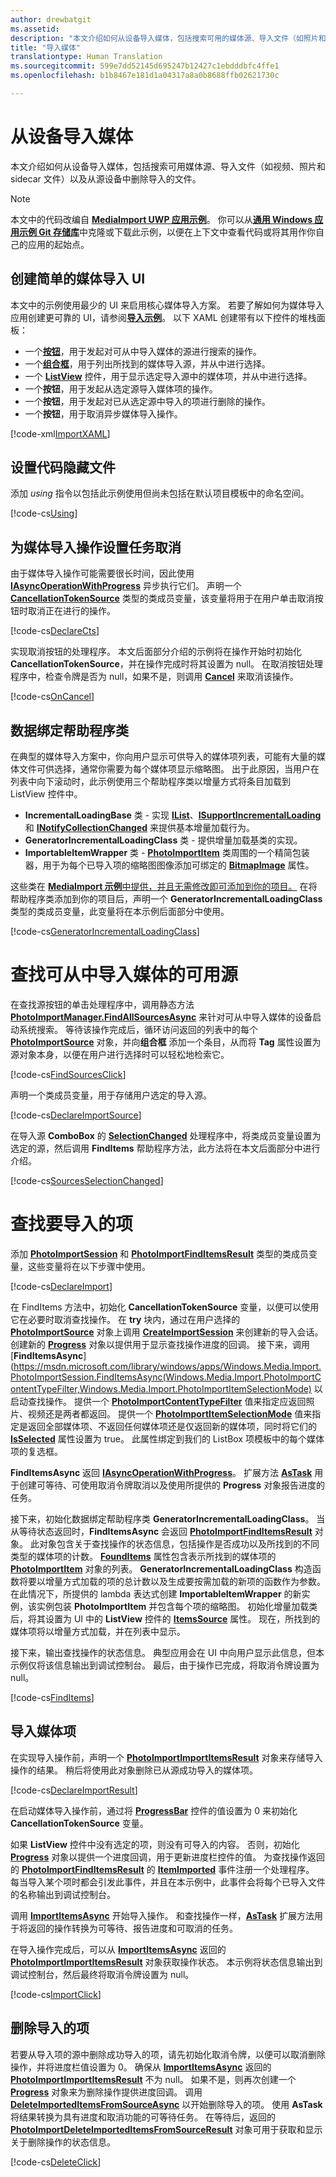 ```yaml
---
author: drewbatgit
ms.assetid: 
description: "本文介绍如何从设备导入媒体，包括搜索可用的媒体源、导入文件（如照片和 sidecar 文件）以及从源设备中删除导入的文件。"
title: "导入媒体"
translationtype: Human Translation
ms.sourcegitcommit: 599e7dd52145d695247b12427c1ebdddbfc4ffe1
ms.openlocfilehash: b1b8467e181d1a04317a8a0b8688ffb02621730c

---
```


# 从设备导入媒体

本文介绍如何从设备导入媒体，包括搜索可用媒体源、导入文件（如视频、照片和 sidecar 文件）以及从源设备中删除导入的文件。

> [!NOTE] 
> 本文中的代码改编自 [**MediaImport UWP 应用示例**](https://github.com/Microsoft/Windows-universal-samples/tree/master/Samples/MediaImport)。 你可以从[**通用 Windows 应用示例 Git 存储库**](https://github.com/Microsoft/Windows-universal-samples)中克隆或下载此示例，以便在上下文中查看代码或将其用作你自己的应用的起始点。

## 创建简单的媒体导入 UI
本文中的示例使用最少的 UI 来启用核心媒体导入方案。 若要了解如何为媒体导入应用创建更可靠的 UI，请参阅[**导入示例**](https://github.com/Microsoft/Windows-universal-samples/tree/master/Samples/MediaImport)。 以下 XAML 创建带有以下控件的堆栈面板：
* 一个[**按钮**](https://msdn.microsoft.com/library/windows/apps/Windows.UI.Xaml.Controls.Button)，用于发起对可从中导入媒体的源进行搜索的操作。
* 一个[**组合框**](https://msdn.microsoft.com/library/windows/apps/Windows.UI.Xaml.Controls.ComboBox)，用于列出所找到的媒体导入源，并从中进行选择。
* 一个 [**ListView**](https://msdn.microsoft.com/library/windows/apps/Windows.UI.Xaml.Controls.ListView) 控件，用于显示选定导入源中的媒体项，并从中进行选择。
* 一个**按钮**，用于发起从选定源导入媒体项的操作。
* 一个**按钮**，用于发起对已从选定源中导入的项进行删除的操作。
* 一个**按钮**，用于取消异步媒体导入操作。

[!code-xml[ImportXAML](./code/PhotoImport_Win10/cs/MainPage.xaml#SnippetImportXAML)]

## 设置代码隐藏文件
添加 *using* 指令以包括此示例使用但尚未包括在默认项目模板中的命名空间。

[!code-cs[Using](./code/PhotoImport_Win10/cs/MainPage.xaml.cs#SnippetUsing)]

## 为媒体导入操作设置任务取消

由于媒体导入操作可能需要很长时间，因此使用 [**IAsyncOperationWithProgress**](https://msdn.microsoft.com/en-us/library/windows/apps/br206594.aspx) 异步执行它们。 声明一个 [**CancellationTokenSource**](https://msdn.microsoft.com/en-us/library/system.threading.cancellationtokensource) 类型的类成员变量，该变量将用于在用户单击取消按钮时取消正在进行的操作。

[!code-cs[DeclareCts](./code/PhotoImport_Win10/cs/MainPage.xaml.cs#SnippetDeclareCts)]

实现取消按钮的处理程序。 本文后面部分介绍的示例将在操作开始时初始化 **CancellationTokenSource**，并在操作完成时将其设置为 null。 在取消按钮处理程序中，检查令牌是否为 null，如果不是，则调用 [**Cancel**](https://msdn.microsoft.com/en-us/library/dd321955) 来取消该操作。

[!code-cs[OnCancel](./code/PhotoImport_Win10/cs/MainPage.xaml.cs#SnippetOnCancel)]

## 数据绑定帮助程序类

在典型的媒体导入方案中，你向用户显示可供导入的媒体项列表，可能有大量的媒体文件可供选择，通常你需要为每个媒体项显示缩略图。 出于此原因，当用户在列表中向下滚动时，此示例使用三个帮助程序类以增量方式将条目加载到 ListView 控件中。

* **IncrementalLoadingBase** 类 - 实现 [**IList**](https://msdn.microsoft.com/en-us/library/system.collections.ilist)、[**ISupportIncrementalLoading**](https://msdn.microsoft.com/en-us/library/windows/apps/windows.ui.xaml.data.isupportincrementalloading) 和 [**INotifyCollectionChanged**](https://msdn.microsoft.com/en-us/library/windows/apps/system.collections.specialized.inotifycollectionchanged(v=vs.105).aspx) 来提供基本增量加载行为。
* **GeneratorIncrementalLoadingClass** 类 - 提供增量加载基类的实现。
* **ImportableItemWrapper** 类 - [**PhotoImportItem**](https://msdn.microsoft.com/library/windows/apps/Windows.Media.Import.PhotoImportItem) 类周围的一个精简包装器，用于为每个已导入项的缩略图图像添加可绑定的 [**BitmapImage**](https://msdn.microsoft.com/library/windows/apps/Windows.UI.Xaml.Media.Imaging.BitmapImage) 属性。

这些类在 [**MediaImport 示例**中提供，并且无需修改即可添加到你的项目。](https://github.com/Microsoft/Windows-universal-samples/tree/master/Samples/MediaImport) 在将帮助程序类添加到你的项目后，声明一个 **GeneratorIncrementalLoadingClass** 类型的类成员变量，此变量将在本示例后面部分中使用。

[!code-cs[GeneratorIncrementalLoadingClass](./code/PhotoImport_Win10/cs/MainPage.xaml.cs#SnippetGeneratorIncrementalLoadingClass)]


# 查找可从中导入媒体的可用源

在查找源按钮的单击处理程序中，调用静态方法 [**PhotoImportManager.FindAllSourcesAsync**](https://msdn.microsoft.com/library/windows/apps/Windows.Media.Import.PhotoImportManager.FindAllSourcesAsync) 来针对可从中导入媒体的设备启动系统搜索。 等待该操作完成后，循环访问返回的列表中的每个 [**PhotoImportSource**](https://msdn.microsoft.com/library/windows/apps/Windows.Media.Import.PhotoImportSource) 对象，并向**组合框** 添加一个条目，从而将 **Tag** 属性设置为源对象本身，以便在用户进行选择时可以轻松地检索它。

[!code-cs[FindSourcesClick](./code/PhotoImport_Win10/cs/MainPage.xaml.cs#SnippetFindSourcesClick)]

声明一个类成员变量，用于存储用户选定的导入源。

[!code-cs[DeclareImportSource](./code/PhotoImport_Win10/cs/MainPage.xaml.cs#SnippetDeclareImportSource)]

在导入源 **ComboBox** 的 [**SelectionChanged**](https://msdn.microsoft.com/library/windows/apps/Windows.UI.Xaml.Controls.Primitives.Selector.SelectionChanged) 处理程序中，将类成员变量设置为选定的源，然后调用 **FindItems** 帮助程序方法，此方法将在本文后面部分中进行介绍。 

[!code-cs[SourcesSelectionChanged](./code/PhotoImport_Win10/cs/MainPage.xaml.cs#SnippetSourcesSelectionChanged)]

# 查找要导入的项

添加 [**PhotoImportSession**](https://msdn.microsoft.com/library/windows/apps/Windows.Media.Import.PhotoImportSession) 和 [**PhotoImportFindItemsResult**](https://msdn.microsoft.com/library/windows/apps/Windows.Media.Import.PhotoImportFindItemsResult) 类型的类成员变量，这些变量将在以下步骤中使用。

[!code-cs[DeclareImport](./code/PhotoImport_Win10/cs/MainPage.xaml.cs#SnippetDeclareImport)]

在 FindItems 方法中，初始化 **CancellationTokenSource** 变量，以便可以使用它在必要时取消查找操作。 在 **try** 块内，通过在用户选择的 [**PhotoImportSource**](https://msdn.microsoft.com/library/windows/apps/Windows.Media.Import.PhotoImportSource) 对象上调用 [**CreateImportSession**](https://msdn.microsoft.com/library/windows/apps/Windows.Media.Import.PhotoImportSource.CreateImportSession) 来创建新的导入会话。 创建新的 [**Progress**](https://msdn.microsoft.com/en-us/library/hh193692.aspx) 对象以提供用于显示查找操作进度的回调。 接下来，调用 [**FindItemsAsync**](https://msdn.microsoft.com/library/windows/apps/Windows.Media.Import.PhotoImportSession.FindItemsAsync(Windows.Media.Import.PhotoImportContentTypeFilter,Windows.Media.Import.PhotoImportItemSelectionMode) 以启动查找操作。 提供一个 [**PhotoImportContentTypeFilter**](https://msdn.microsoft.com/library/windows/apps/Windows.Media.Import.PhotoImportContentTypeFilter) 值来指定应返回照片、视频还是两者都返回。 提供一个 [**PhotoImportItemSelectionMode**](https://msdn.microsoft.com/library/windows/apps/Windows.Media.Import.PhotoImportItemSelectionMode) 值来指定是返回全部媒体项、不返回任何媒体项还是仅返回新的媒体项，同时将它们的 [**IsSelected**](https://msdn.microsoft.com/library/windows/apps/Windows.Media.Import.PhotoImportItem.IsSelected) 属性设置为 true。 此属性绑定到我们的 ListBox 项模板中的每个媒体项的复选框。

**FindItemsAsync** 返回 [**IAsyncOperationWithProgress**](https://msdn.microsoft.com/en-us/library/windows/apps/br206594.aspx)。 扩展方法 [**AsTask**](https://msdn.microsoft.com/en-us/library/hh779750.aspx) 用于创建可等待、可使用取消令牌取消以及使用所提供的 **Progress** 对象报告进度的任务。

接下来，初始化数据绑定帮助程序类 **GeneratorIncrementalLoadingClass**。 当从等待状态返回时，**FindItemsAsync** 会返回 [**PhotoImportFindItemsResult**](https://msdn.microsoft.com/library/windows/apps/Windows.Media.Import.PhotoImportFindItemsResult) 对象。 此对象包含关于查找操作的状态信息，包括操作是否成功以及所找到的不同类型的媒体项的计数。 [**FoundItems**](https://msdn.microsoft.com/library/windows/apps/Windows.Media.Import.PhotoImportFindItemsResult.FoundItems) 属性包含表示所找到的媒体项的 [**PhotoImportItem**](https://msdn.microsoft.com/library/windows/apps/Windows.Media.Import.PhotoImportItem) 对象的列表。 **GeneratorIncrementalLoadingClass** 构造函数将要以增量方式加载的项的总计数以及生成要按需加载的新项的函数作为参数。 在此情况下，所提供的 lambda 表达式创建 **ImportableItemWrapper** 的新实例，该实例包装 **PhotoImportItem** 并包含每个项的缩略图。 初始化增量加载类后，将其设置为 UI 中的 **ListView** 控件的 [**ItemsSource**](https://msdn.microsoft.com/library/windows/apps/Windows.UI.Xaml.Controls.ItemsControl.ItemsSource) 属性。 现在，所找到的媒体项将以增量方式加载，并在列表中显示。

接下来，输出查找操作的状态信息。 典型应用会在 UI 中向用户显示此信息，但本示例仅将该信息输出到调试控制台。 最后，由于操作已完成，将取消令牌设置为 null。

[!code-cs[FindItems](./code/PhotoImport_Win10/cs/MainPage.xaml.cs#SnippetFindItems)]

## 导入媒体项

在实现导入操作前，声明一个 [**PhotoImportImportItemsResult**](https://msdn.microsoft.com/library/windows/apps/Windows.Media.Import.PhotoImportImportItemsResult) 对象来存储导入操作的结果。 稍后将使用此对象删除已从源成功导入的媒体项。

[!code-cs[DeclareImportResult](./code/PhotoImport_Win10/cs/MainPage.xaml.cs#SnippetDeclareImportResult)]

在启动媒体导入操作前，通过将 [**ProgressBar**](https://msdn.microsoft.com/library/windows/apps/Windows.UI.Xaml.Controls.ProgressBar) 控件的值设置为 0 来初始化 **CancellationTokenSource** 变量。

如果 **ListView** 控件中没有选定的项，则没有可导入的内容。 否则，初始化 [**Progress**](https://msdn.microsoft.com/en-us/library/hh193692.aspx) 对象以提供一个进度回调，用于更新进度栏控件的值。 为查找操作返回的 [**PhotoImportFindItemsResult**](https://msdn.microsoft.com/library/windows/apps/Windows.Media.Import.PhotoImportFindItemsResult) 的 [**ItemImported**](https://msdn.microsoft.com/library/windows/apps/Windows.Media.Import.PhotoImportFindItemsResult.ItemImported) 事件注册一个处理程序。 每当导入某个项时都会引发此事件，并且在本示例中，此事件会将每个已导入文件的名称输出到调试控制台。

调用 [**ImportItemsAsync**](https://msdn.microsoft.com/library/windows/apps/Windows.Media.Import.PhotoImportFindItemsResult.ImportItemsAsync) 开始导入操作。 和查找操作一样，[**AsTask**](https://msdn.microsoft.com/en-us/library/hh779750.aspx) 扩展方法用于将返回的操作转换为可等待、报告进度和可取消的任务。

在导入操作完成后，可以从 [**ImportItemsAsync**](https://msdn.microsoft.com/library/windows/apps/Windows.Media.Import.PhotoImportFindItemsResult.ImportItemsAsync) 返回的 [**PhotoImportImportItemsResult**](https://msdn.microsoft.com/library/windows/apps/Windows.Media.Import.PhotoImportImportItemsResult) 对象获取操作状态。 本示例将状态信息输出到调试控制台，然后最终将取消令牌设置为 null。

[!code-cs[ImportClick](./code/PhotoImport_Win10/cs/MainPage.xaml.cs#SnippetImportClick)]

## 删除导入的项
若要从导入项的源中删除成功导入的项，请先初始化取消令牌，以便可以取消删除操作，并将进度栏值设置为 0。 确保从 [**ImportItemsAsync**](https://msdn.microsoft.com/library/windows/apps/Windows.Media.Import.PhotoImportFindItemsResult.ImportItemsAsync) 返回的 [**PhotoImportImportItemsResult**](https://msdn.microsoft.com/library/windows/apps/Windows.Media.Import.PhotoImportImportItemsResult) 不为 null。 如果不是，则再次创建一个 [**Progress**](https://msdn.microsoft.com/en-us/library/hh193692.aspx) 对象来为删除操作提供进度回调。 调用 [**DeleteImportedItemsFromSourceAsync**](https://msdn.microsoft.com/library/windows/apps/Windows.Media.Import.PhotoImportImportItemsResult.DeleteImportedItemsFromSourceAsync) 以开始删除导入的项。 使用 **AsTask** 将结果转换为具有进度和取消功能的可等待任务。 在等待后，返回的 [**PhotoImportDeleteImportedItemsFromSourceResult**](https://msdn.microsoft.com/library/windows/apps/Windows.Media.Import.PhotoImportDeleteImportedItemsFromSourceResult) 对象可用于获取和显示关于删除操作的状态信息。

[!code-cs[DeleteClick](./code/PhotoImport_Win10/cs/MainPage.xaml.cs#SnippetDeleteClick)]








 





<!--HONumber=Aug16_HO3-->


